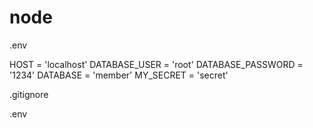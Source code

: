 # node

.env

HOST = 'localhost'
DATABASE_USER = 'root'
DATABASE_PASSWORD = '1234'
DATABASE = 'member'
MY_SECRET = 'secret'



.gitignore
<!-- #dotenv environment variables file -->
.env

